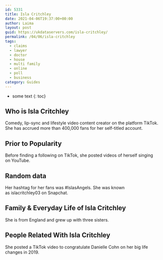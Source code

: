 ```yaml
---
id: 5331
title: Isla Critchley
date: 2021-04-06T19:37:00+00:00
author: Laima
layout: post
guid: https://ukdataservers.com/isla-critchley/
permalink: /04/06/isla-critchley
tags:
  - claims
  - lawyer
  - doctor
  - house
  - multi family
  - online
  - poll
  - business
category: Guides
---
```


* some text
{: toc}


## Who is Isla Critchley
                  
                  
                  
Comedy, lip-sync and lifestyle video content creator on the platform TikTok. She has accrued more than 400,000 fans for her self-titled account.
                  
              
            
              
            
                
                
                
## Prior to Popularity
                  
                  
                  
Before finding a following on TikTok, she posted videos of herself singing on YouTube. 
                  
              
            
              
            
                
                
                
## Random data
                  
                  
                  
Her hashtag for her fans was #IslasAngels. She was known as islacritchley03 on Snapchat.
                  
              
            
              
            
                
                
                
## Family & Everyday Life of Isla Critchley
                  
                  
                  
She is from England and grew up with three sisters.
                  
              
            
              
            
                
                
                
## People Related With Isla Critchley
                  
                  
                  
She posted a TikTok video to congratulate Danielle Cohn on her big life changes in 2019.
                  
              
            
              
            
                
              
            
              
              
            
            
              
            
          
          
          
